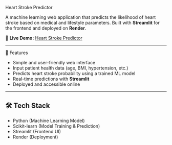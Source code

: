  Heart Stroke Predictor

A machine learning web application that predicts the likelihood of heart stroke based on medical and lifestyle parameters. Built with **Streamlit** for the frontend and deployed on **Render**.

🔗 **Live Demo:** [Heart Stroke Predictor](https://heart-stroke-predictor-1.onrender.com/)

---

 🚀 Features

* Simple and user-friendly web interface
* Input patient health data (age, BMI, hypertension, etc.)
* Predicts heart stroke probability using a trained ML model
* Real-time predictions with **Streamlit**
* Deployed and accessible online

---

## 🛠️ Tech Stack

* Python (Machine Learning Model)
* Scikit-learn (Model Training & Prediction)
* Streamlit (Frontend UI)
* Render (Deployment)

